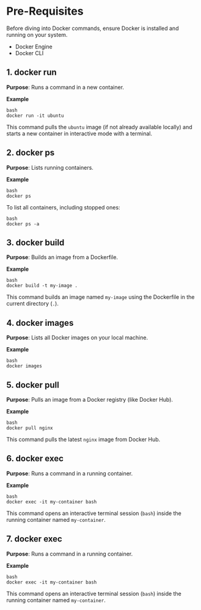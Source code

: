 


# Pre-Requisites

Before diving into Docker commands, ensure Docker is installed and running on your system.

-   Docker Engine
-   Docker CLI

## 1\. docker run


 **Purpose**: Runs a command in a new container.
 
**Example**
 
	bash 
	docker run -it ubuntu

This command pulls the `ubuntu` image (if not already available locally) and starts a new container in interactive mode with a terminal.

## 2\. docker ps


 **Purpose**: Lists running containers.
 
**Example**
 
	bash 
	docker ps

To list all containers, including stopped ones:

    bash 
	docker ps -a

## 3\. docker build


 **Purpose**: Builds an image from a Dockerfile.
 
**Example**
 
	bash 
	docker build -t my-image .
This command builds an image named `my-image` using the Dockerfile in the current directory (`.`).

## 4\. docker images


 **Purpose**: Lists all Docker images on your local machine.
 
**Example**
 
	bash 
	docker images


## 5\. docker pull


 **Purpose**: Pulls an image from a Docker registry (like Docker Hub).
 
**Example**
 
	bash 
	docker pull nginx

This command pulls the latest `nginx` image from Docker Hub.

## 6\. docker exec


 **Purpose**: Runs a command in a running container.
 
**Example**
 
	bash 
	docker exec -it my-container bash

This command opens an interactive terminal session (`bash`) inside the running container named `my-container`.

## 7\. docker exec


 **Purpose**: Runs a command in a running container.
 
**Example**
 
	bash 
	docker exec -it my-container bash

This command opens an interactive terminal session (`bash`) inside the running container named `my-container`.



<!--stackedit_data:
eyJoaXN0b3J5IjpbLTI4ODEyOTc2MSw3MzA5OTgxMTZdfQ==
-->